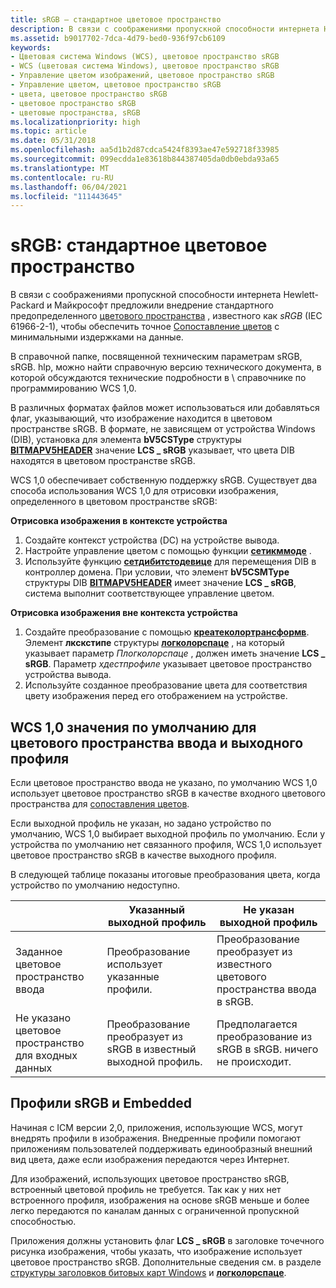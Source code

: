```yaml
---
title: sRGB — стандартное цветовое пространство
description: В связи с соображениями пропускной способности интернета Hewlett-Packard и Майкрософт предложили внедрение стандартного предопределенного цветового пространства, известного как sRGB (IEC 61966-2-1), чтобы обеспечить точное сопоставление цветов с минимальными издержками на данные.
ms.assetid: b9017702-7dca-4d79-bed0-936f97cb6109
keywords:
- Цветовая система Windows (WCS), цветовое пространство sRGB
- WCS (цветовая система Windows), цветовое пространство sRGB
- Управление цветом изображений, цветовое пространство sRGB
- Управление цветом, цветовое пространство sRGB
- цвета, цветовое пространство sRGB
- цветовое пространство sRGB
- цветовые пространства, sRGB
ms.localizationpriority: high
ms.topic: article
ms.date: 05/31/2018
ms.openlocfilehash: aa5d1b2d87cdca5424f8393ae47e592718f33985
ms.sourcegitcommit: 099ecdda1e83618b844387405da0db0ebda93a65
ms.translationtype: MT
ms.contentlocale: ru-RU
ms.lasthandoff: 06/04/2021
ms.locfileid: "111443645"
---
```

# <a name="srgb-a-standard-color-space"></a>sRGB: стандартное цветовое пространство

В связи с соображениями пропускной способности интернета Hewlett-Packard и Майкрософт предложили внедрение стандартного предопределенного [цветового пространства](c.md) , известного как *sRGB* (IEC 61966-2-1), чтобы обеспечить точное [Сопоставление цветов](c.md) с минимальными издержками на данные.

В справочной папке, посвященной техническим параметрам sRGB, sRGB. hlp, можно найти справочную версию технического документа, в которой обсуждаются технические подробности в \\ справочнике по программированию WCS 1,0.

В различных форматах файлов может использоваться или добавляться флаг, указывающий, что изображение находится в цветовом пространстве sRGB. В формате, не зависящем от устройства Windows (DIB), установка для элемента **bV5CSType** структуры [**BITMAPV5HEADER**](using-structures-in-wcs-1-0.md) значение **LCS \_ sRGB** указывает, что цвета DIB находятся в цветовом пространстве sRGB.

WCS 1,0 обеспечивает собственную поддержку sRGB. Существует два способа использования WCS 1,0 для отрисовки изображения, определенного в цветовом пространстве sRGB:

**Отрисовка изображения в контексте устройства**

1.  Создайте контекст устройства (DC) на устройстве вывода.
2.  Настройте управление цветом с помощью функции [**сетикммоде**](/windows/desktop/api/Wingdi/nf-wingdi-seticmmode) .
3.  Используйте функцию [**сетдибитстодевице**](/windows/win32/api/wingdi/nf-wingdi-setdibitstodevice) для перемещения DIB в контроллер домена. При условии, что элемент **bV5CSMType** структуры DIB [**BITMAPV5HEADER**](using-structures-in-wcs-1-0.md) имеет значение **LCS \_ sRGB**, система выполнит соответствующее управление цветом.

**Отрисовка изображения вне контекста устройства**

1.  Создайте преобразование с помощью [**креатеколортрансформв**](/windows/win32/api/icm/nf-icm-createcolortransformw). Элемент **лкскстипе** структуры [**логколорспаце**](/windows/desktop/api/Wingdi/ns-wingdi-taglogcolorspacea) , на который указывает параметр *Плогколорспаце* , должен иметь значение **LCS \_ sRGB**. Параметр *хдестпрофиле* указывает цветовое пространство устройства вывода.
2.  Используйте созданное преобразование цвета для соответствия цвету изображения перед его отображением на устройстве.

## <a name="wcs-10-defaults-for-input-color-space-and-output-profile"></a>WCS 1,0 значения по умолчанию для цветового пространства ввода и выходного профиля

Если цветовое пространство ввода не указано, по умолчанию WCS 1,0 использует цветовое пространство sRGB в качестве входного цветового пространства для [сопоставления цветов](c.md).

Если выходной профиль не указан, но задано устройство по умолчанию, WCS 1,0 выбирает выходной профиль по умолчанию. Если у устройства по умолчанию нет связанного профиля, WCS 1,0 использует цветовое пространство sRGB в качестве выходного профиля.

В следующей таблице показаны итоговые преобразования цвета, когда устройство по умолчанию недоступно.



|  &nbsp;                               | Указанный выходной профиль                              | Не указан выходной профиль                             |
|---------------------------------|-------------------------------------------------------|----------------------------------------------------------|
| Заданное цветовое пространство ввода     | Преобразование использует указанные профили.                | Преобразование преобразует из известного цветового пространства ввода в sRGB. |
| Не указано цветовое пространство для входных данных | Преобразование преобразует из sRGB в известный выходной профиль. | Предполагается преобразование из sRGB в sRGB. ничего не происходит. |



 

## <a name="srgb-and-embedded-profiles"></a>Профили sRGB и Embedded

Начиная с ICM версии 2,0, приложения, использующие WCS, могут внедрять профили в изображения. Внедренные профили помогают приложениям пользователей поддерживать единообразный внешний вид цвета, даже если изображения передаются через Интернет.

Для изображений, использующих цветовое пространство sRGB, встроенный цветовой профиль не требуется. Так как у них нет встроенного профиля, изображения на основе sRGB меньше и более легко передаются по каналам данных с ограниченной пропускной способностью.

Приложения должны установить флаг **LCS \_ sRGB** в заголовке точечного рисунка изображения, чтобы указать, что изображение использует цветовое пространство sRGB. Дополнительные сведения см. в разделе [структуры заголовков битовых карт Windows](using-structures-in-wcs-1-0.md) и [**логколорспаце**](/windows/desktop/api/Wingdi/ns-wingdi-taglogcolorspacea).

 

 